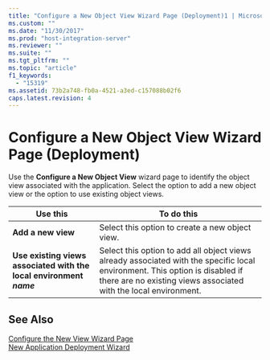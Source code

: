 ```yaml
---
title: "Configure a New Object View Wizard Page (Deployment)1 | Microsoft Docs"
ms.custom: ""
ms.date: "11/30/2017"
ms.prod: "host-integration-server"
ms.reviewer: ""
ms.suite: ""
ms.tgt_pltfrm: ""
ms.topic: "article"
f1_keywords: 
  - "15319"
ms.assetid: 73b2a748-fb0a-4521-a3ed-c157088b02f6
caps.latest.revision: 4
---
```

# Configure a New Object View Wizard Page (Deployment)
Use the **Configure a New Object View** wizard page to identify the object view associated with the application. Select the option to add a new object view or the option to use existing object views.  
  
|Use this|To do this|  
|--------------|----------------|  
|**Add a new view**|Select this option to create a new object view.|  
|**Use existing views associated with the local environment** <br /> ***name***|Select this option to add all object views already associated with the specific local environment. This option is disabled if there are no existing views associated with the local environment.|  
  
## See Also  
 [Configure the New View Wizard Page](../core/configure-the-new-view-wizard-page1.md)   
 [New Application Deployment Wizard](../core/new-application-deployment-wizard2.md)